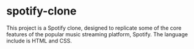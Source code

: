 # spotify-clone
This project is a Spotify clone, designed to replicate some of the core features of the popular music streaming platform, Spotify.
The language include is HTML and CSS.
